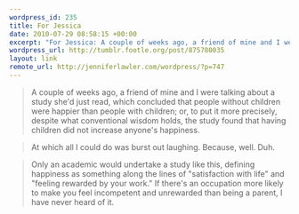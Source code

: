 ```yaml
--- 
wordpress_id: 235
title: For Jessica
date: 2010-07-29 08:58:15 +00:00
excerpt: "For Jessica: A couple of weeks ago, a friend of mine and I were talking about a study she'd just read, which concluded that people without children were happier than people with children; or, to put it more precisely, despite what conventional wis..."
wordpress_url: http://tumblr.footle.org/post/875780035
layout: link
remote_url: http://jenniferlawler.com/wordpress/?p=747
---
```

> A couple of weeks ago, a friend of mine and I were talking about a study 
she'd just read, which concluded that people without children were happier than 
people with children; or, to put it more precisely, despite what conventional 
wisdom holds, the study found that having children did not increase anyone's 
happiness.

> At which all I could do was burst out laughing.  Because, well.  Duh.

> Only an academic would undertake a study like this, defining happiness as 
something along the lines of "satisfaction with life" and "feeling rewarded by 
your work." If there's an occupation more likely to make you feel incompetent 
and unrewarded than being a parent, I have never heard of it.
